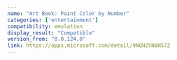 ```yaml
---
name: "Art Book: Paint Color by Number"
categories: ['entertainment']
compatibility: emulation
display_result: "Compatible"
version_from: "0.0.124.0"
link: https://apps.microsoft.com/detail/9NQH2VN8H57Z
---
```

